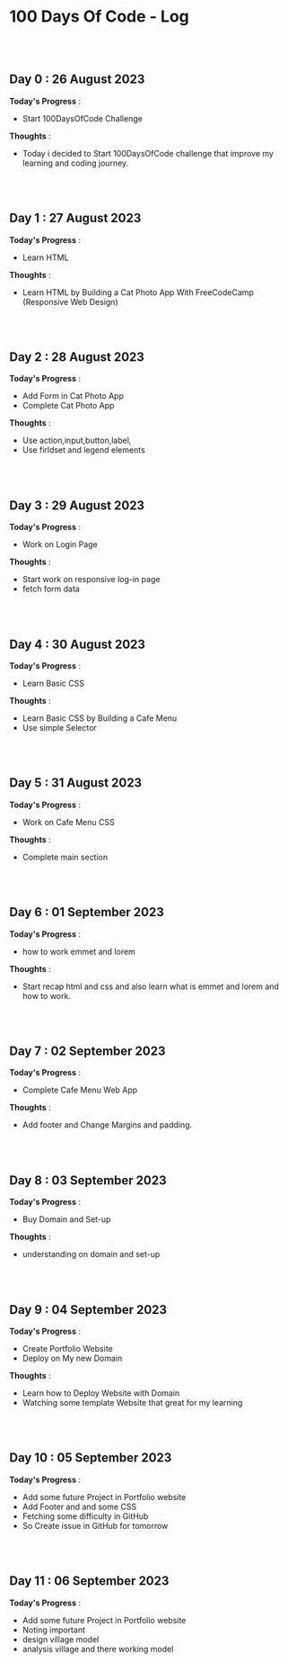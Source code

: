 # 100 Days Of Code - Log


<br/><br/>
## Day 0 : 26 August 2023

**Today's Progress** : 
- Start 100DaysOfCode Challenge 

**Thoughts** : 
- Today i decided to Start 100DaysOfCode challenge that improve my learning and coding journey. 


<br/><br/>
## Day 1 : 27 August 2023

**Today's Progress** : 
- Learn HTML

**Thoughts** : 
- Learn HTML by Building a Cat Photo App With FreeCodeCamp (Responsive Web Design)


<br/><br/>
## Day 2 : 28 August 2023

**Today's Progress** : 
- Add Form in Cat Photo App
- Complete Cat Photo App

**Thoughts** : 
- Use action,input,button,label,
- Use firldset and legend elements 


<br/><br/>
## Day 3 : 29 August 2023

**Today's Progress** : 
- Work on Login Page

**Thoughts** : 
- Start work on responsive log-in page
- fetch form data 

<br/><br/>
## Day 4 : 30 August 2023

**Today's Progress** : 
- Learn Basic CSS

**Thoughts** : 
- Learn Basic CSS by Building a Cafe Menu
- Use simple Selector 


<br/><br/>
## Day 5 : 31 August 2023

**Today's Progress** : 
- Work on Cafe Menu CSS

**Thoughts** : 
- Complete main section


<br/><br/>
## Day 6 : 01 September 2023

**Today's Progress** : 
- how to work emmet and lorem

**Thoughts** : 
- Start recap html and css and also learn what is emmet and lorem and how to work.


<br/><br/>
## Day 7 : 02 September 2023

**Today's Progress** : 
- Complete Cafe Menu Web App

**Thoughts** : 
- Add footer and Change Margins and padding.


<br/><br/>
## Day 8 : 03 September 2023

**Today's Progress** : 
- Buy Domain and Set-up 

**Thoughts** : 
- understanding on domain and set-up


<br/><br/>
## Day 9 : 04 September 2023

**Today's Progress** : 
- Create Portfolio Website
- Deploy on My new Domain 

**Thoughts** : 
- Learn how to Deploy Website with Domain
- Watching some template Website that great for my learning 


<br/><br/>
## Day 10 : 05 September 2023

**Today's Progress** : 
- Add some future Project in Portfolio website
- Add Footer and and some CSS
- Fetching some difficulty in GitHub
- So Create issue in GitHub for tomorrow


<br/><br/>
## Day 11 : 06 September 2023

**Today's Progress** : 
- Add some future Project in Portfolio website
- Noting important
- design village model
- analysis village and there working model



<br/><br/><br/><br/>
